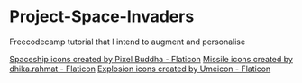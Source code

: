 # Project-Space-Invaders
 Freecodecamp tutorial that I intend to augment and personalise

<a href="https://www.flaticon.com/free-icons/spaceship" title="spaceship icons">Spaceship icons created by Pixel Buddha - Flaticon</a>
<a href="https://www.flaticon.com/free-icons/missile" title="missile icons">Missile icons created by dhika.rahmat  - Flaticon</a>
<a href="https://www.flaticon.com/free-icons/explosion" title="explosion icons">Explosion icons created by Umeicon - Flaticon</a>